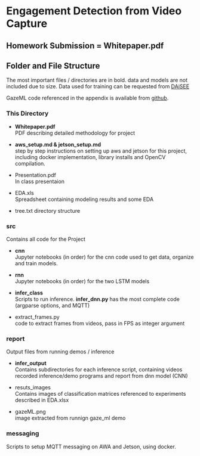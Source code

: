 # Engagement Detection from Video Capture

## Homework Submission = __Whitepaper.pdf__

## Folder and File Structure
The most important files / directories are in bold. data and models are not included due to size. Data used for training can be requested from [DAiSEE](https://iith.ac.in/~daisee-dataset/)

GazeML code referenced in the appendix is available from [github](https://github.com/swook/GazeML/blob/master/src/elg_demo.py).

### This Directory

- __Whitepaper.pdf__  
PDF describing detailed methodology for project

- __aws_setup.md & jetson_setup.md__  
step by step instructions on setting up aws and jetson for this project, including docker implementation, library installs and OpenCV compilation.

- Presentation.pdf     
In class presentaion

- EDA.xls  
Spreadsheet containing modeling results and some EDA

- tree.txt
directory structure

### src
Contains all code for the Project

- __cnn__  
Jupyter notebooks (in order) for the cnn code used to get data, organize and train models.

- __rnn__  
Jupyter notebooks (in order) for the two LSTM models

- __infer_class__  
Scripts to run inference. __infer_dnn.py__ has the most complete code (argparse options, and MQTT)

- extract_frames.py  
code to extract frames from videos, pass in FPS as integer argument

### report
Output files from running demos / inference

- __infer_output__  
Contains subdirectories for each inference script, containing videos recorded inference/demo programs and report from dnn model (CNN)

- resuts_images   
Contains images of classification matrices referenced to experiments described in EDA.xlsx

- gazeML.png  
image extracted from runnign gaze_ml demo

### messaging
Scripts to setup MQTT messaging on AWA and Jetson, using docker.
